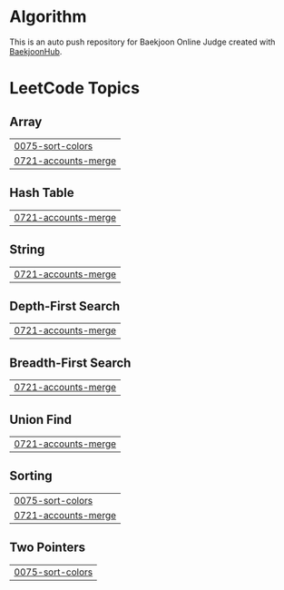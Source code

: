 # Algorithm
This is an auto push repository for Baekjoon Online Judge created with [BaekjoonHub](https://github.com/BaekjoonHub/BaekjoonHub).

<!---LeetCode Topics Start-->
# LeetCode Topics
## Array
|  |
| ------- |
| [0075-sort-colors](https://github.com/haazz/Algorithm/tree/master/0075-sort-colors) |
| [0721-accounts-merge](https://github.com/haazz/Algorithm/tree/master/0721-accounts-merge) |
## Hash Table
|  |
| ------- |
| [0721-accounts-merge](https://github.com/haazz/Algorithm/tree/master/0721-accounts-merge) |
## String
|  |
| ------- |
| [0721-accounts-merge](https://github.com/haazz/Algorithm/tree/master/0721-accounts-merge) |
## Depth-First Search
|  |
| ------- |
| [0721-accounts-merge](https://github.com/haazz/Algorithm/tree/master/0721-accounts-merge) |
## Breadth-First Search
|  |
| ------- |
| [0721-accounts-merge](https://github.com/haazz/Algorithm/tree/master/0721-accounts-merge) |
## Union Find
|  |
| ------- |
| [0721-accounts-merge](https://github.com/haazz/Algorithm/tree/master/0721-accounts-merge) |
## Sorting
|  |
| ------- |
| [0075-sort-colors](https://github.com/haazz/Algorithm/tree/master/0075-sort-colors) |
| [0721-accounts-merge](https://github.com/haazz/Algorithm/tree/master/0721-accounts-merge) |
## Two Pointers
|  |
| ------- |
| [0075-sort-colors](https://github.com/haazz/Algorithm/tree/master/0075-sort-colors) |
<!---LeetCode Topics End-->